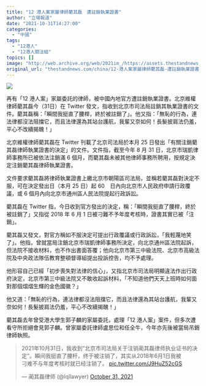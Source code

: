 ```yaml
---
title: "12 港人案家屬律師藺其磊　遭註銷執業證書"
author: "立場報道"
date: "2021-10-31T14:27:00"
categories:
  - "中國"
tags:
  - "12港人"
  - "12港人關注組"
topics: []
image: "http://web.archive.org/web/2021im_/https://assets.thestandnews.com/media/photos/20211031-08.png"
original_url: "thestandnews.com/china/12-港人案家屬律師藺其磊-遭註銷執業證書"
---
```

![](http://web.archive.org/web/2021im_/https://assets.thestandnews.com/media/photos/20211031-08.png)

再有「12 港人案」家屬委託的律師，被中國內地官方遭註銷執業證書。北京維權律師藺其磊今（31日）在 Twitter 發文，指收到北京市司法局註銷其執業證書的文件。藺其磊稱：「瞬間我挺直了腰桿，終於被註銷了」。他又指：「無恥的行為，連法律都沒法阻擋它，而且法律還為其站台護航，我輩又奈如何！長髮披肩法仍羞，平心不改續揭醜！」

北京維權律師藺其磊在 Twitter 刊載了北京司法局於本月 25 日發出「有關注銷藺其磊律師執業證書的決定」的文件。文件指，截至今年 8 月 31 日，北京市瑞凱律師事務所已被依法注銷滿 6 個月，而藺其磊未被其他律師事務所聘用，按規定決定注銷藺其磊律師執業證書。

文件要求藺其磊將律師執業證書上繳北京市朝陽區司法局，並稱若藺其磊對決定不服，可在決定發出日（本月 25 日）起 60　日內向北京市人民政府申請行政覆議，或 6 個月內向北京市通州區人民法院提起行政訴訟。

藺其磊在 Twitter 指，今日收到官方發出的決定，稱：「瞬間我挺直了腰桿，終於被註銷了」又指從 2018 年 6 月 1 日被刁難不予年度考核時，證書其實已被「注銷」。

藺其磊又發文，對官方稱如不服決定可提出行政覆議或行政訴訟，「我輕蔑地笑了」。他指，曾就當局注銷北京市瑞凱律師事務所決定，向北京通州區法院起訴，但法院不接收材料，也不作出書面答覆；他向北京市第三中級法院、北京市高級法院及中央政法隊伍教育整頓督導組提出投訴控告，均不予處理。

他形容自己已經「初步喪失對法律的信心」，又指北京市司法局明顯違法作出行政府決定，北京市第三中級法院又不敢收起訴材料，「不知道他們天天上班時如何面對那個熠熠生輝的金色國徽？」

他又道：「無恥的行為，連法律都沒法阻擋它，而且法律還為其站台護航，我輩又奈如何！長髮披肩法仍羞，平心不改續揭醜！」

藺其磊去年曾受港大學生郭子麟的家屬委託，處理「12 港人案」案件，但多次遭看守所拒絕會見郭子麟。曾家屬委託律師盧思位和任全牛，今年亦先後被當局吊銷律師執照。

> 2021年10月31日，我收到“北京市司法局关于注销蔺其磊律师执业证书的决定”。瞬间我挺直了腰杆，终于被注销了，其实从2018年6月1日我被  
> 刁难不与年度考核时就已经注销了。 [pic.twitter.com/J9HuZ52cGS](http://web.archive.org/web/20211031070156/https://t.co/J9HuZ52cGS)
> 
> — 蔺其磊律师 (@lqllawyer) [October 31, 2021](http://web.archive.org/web/20211031070156/https://twitter.com/lqllawyer/status/1454650865495670786?ref_src=twsrc%5Etfw)